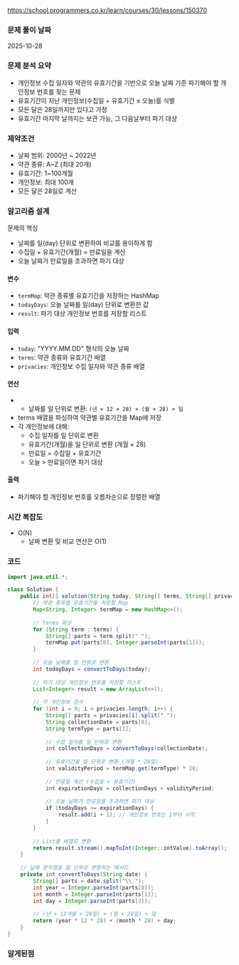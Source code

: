 https://school.programmers.co.kr/learn/courses/30/lessons/150370

### 문제 풀이 날짜
2025-10-28

### 문제 분석 요약
- 개인정보 수집 일자와 약관의 유효기간을 기반으로 오늘 날짜 기준 파기해야 할 개인정보 번호를 찾는 문제
- 유효기간이 지난 개인정보(수집일 + 유효기간 ≤ 오늘)를 식별
- 모든 달은 28일까지만 있다고 가정
- 유효기간 마지막 날까지는 보관 가능, 그 다음날부터 파기 대상

### 제약조건
- 날짜 범위: 2000년 ~ 2022년
- 약관 종류: A~Z (최대 20개)
- 유효기간: 1~100개월
- 개인정보: 최대 100개
- 모든 달은 28일로 계산
### 알고리즘 설계

문제의 핵심
- 날짜를 일(day) 단위로 변환하여 비교를 용이하게 함
- 수집일 + 유효기간(개월) = 만료일을 계산
- 오늘 날짜가 만료일을 초과하면 파기 대상

#### 변수
- `termMap`: 약관 종류별 유효기간을 저장하는 HashMap
- `todayDays`: 오늘 날짜를 일(day) 단위로 변환한 값
- `result`: 파기 대상 개인정보 번호를 저장할 리스트
#### 입력
- `today`: "YYYY.MM.DD" 형식의 오늘 날짜
- `terms`: 약관 종류와 유효기간 배열
- `privacies`: 개인정보 수집 일자와 약관 종류 배열
#### 연산
- - 날짜를 일 단위로 변환: `(년 × 12 × 28) + (월 × 28) + 일`
- terms 배열을 파싱하여 약관별 유효기간을 Map에 저장
- 각 개인정보에 대해:
    - 수집 일자를 일 단위로 변환
    - 유효기간(개월)을 일 단위로 변환 (개월 × 28)
    - 만료일 = 수집일 + 유효기간
    - 오늘 > 만료일이면 파기 대상
#### 출력
- 파기해야 할 개인정보 번호를 오름차순으로 정렬한 배열
### 시간 복잡도
- O(N)
    - 날짜 변환 및 비교 연산은 O(1)
### 코드
```java  
import java.util.*;

class Solution {
    public int[] solution(String today, String[] terms, String[] privacies) {
        // 약관 종류별 유효기간을 저장할 Map
        Map<String, Integer> termMap = new HashMap<>();
        
        // terms 파싱
        for (String term : terms) {
            String[] parts = term.split(" ");
            termMap.put(parts[0], Integer.parseInt(parts[1]));
        }
        
        // 오늘 날짜를 일 단위로 변환
        int todayDays = convertToDays(today);
        
        // 파기 대상 개인정보 번호를 저장할 리스트
        List<Integer> result = new ArrayList<>();
        
        // 각 개인정보 검사
        for (int i = 0; i < privacies.length; i++) {
            String[] parts = privacies[i].split(" ");
            String collectionDate = parts[0];
            String termType = parts[1];
            
            // 수집 일자를 일 단위로 변환
            int collectionDays = convertToDays(collectionDate);
            
            // 유효기간을 일 단위로 변환 (개월 * 28일)
            int validityPeriod = termMap.get(termType) * 28;
            
            // 만료일 계산 (수집일 + 유효기간)
            int expirationDays = collectionDays + validityPeriod;
            
            // 오늘 날짜가 만료일을 초과하면 파기 대상
            if (todayDays >= expirationDays) {
                result.add(i + 1); // 개인정보 번호는 1부터 시작
            }
        }
        
        // List를 배열로 변환
        return result.stream().mapToInt(Integer::intValue).toArray();
    }
    
    // 날짜 문자열을 일 단위로 변환하는 메서드
    private int convertToDays(String date) {
        String[] parts = date.split("\\.");
        int year = Integer.parseInt(parts[0]);
        int month = Integer.parseInt(parts[1]);
        int day = Integer.parseInt(parts[2]);
        
        // (년 × 12개월 × 28일) + (월 × 28일) + 일
        return (year * 12 * 28) + (month * 28) + day;
    }
}
```


### 알게된점
